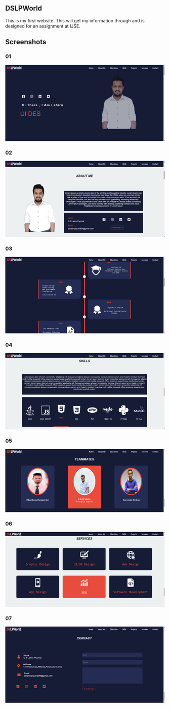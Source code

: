 ## DSLPWorld

This is my first website. This will get my information through and is designed for an assignment at IJSE.

## Screenshots

### 01
![](assets/images/ReadmeImg/1.png)
### 02
![](assets/images/ReadmeImg/2.png)
### 03
![](assets/images/ReadmeImg/3.png)
### 04
![](assets/images/ReadmeImg/4.png)
### 05
![](assets/images/ReadmeImg/5.png)
### 06
![](assets/images/ReadmeImg/6.png)
### 07
![](assets/images/ReadmeImg/7.png)
